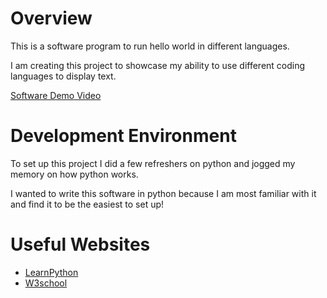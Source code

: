 # Overview

This is a software program to run hello world in different languages. 

I am creating this project to showcase my ability to use different coding languages to display text. 

[Software Demo Video](https://youtu.be/2jp2tZCsKuU)

# Development Environment

To set up this project I did a few refreshers on python and jogged my memory on how python works. 

I wanted to write this software in python because I am most familiar with it and find it to be the easiest to set up! 

# Useful Websites


* [LearnPython](https://www.learnpython.org/en/Hello,_World!)
* [W3school](https://www.w3schools.com/python/ref_func_print.asp)
